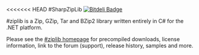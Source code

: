 <<<<<<< HEAD
#SharpZipLib [![Bitdeli Badge](https://d2weczhvl823v0.cloudfront.net/Schumix/sharpziplib/trend.png)](https://bitdeli.com/free "Bitdeli Badge")

\#ziplib is a Zip, GZip, Tar and BZip2 library written entirely in C# for the .NET platform.

Please see the [\#ziplib homepage](http://icsharpcode.github.io/SharpZipLib/) for precompiled downloads, 
license information, link to the forum (support), release history, samples and more.
